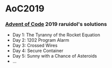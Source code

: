# AoC2019
### [Advent of Code](https://adventofcode.com/) 2019 raruidol's solutions

* Day 1: The Tyranny of the Rocket Equation
* Day 2: 1202 Program Alarm
* Day 3: Crossed Wires
* Day 4: Secure Container
* Day 5: Sunny with a Chance of Asteroids
* ...
